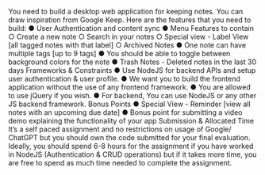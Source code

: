 You need to build a desktop web application for keeping notes. You can draw inspiration from
Google Keep. Here are the features that you need to build:
● User Authentication and content sync
● Menu Features to contain
○ Create a new note
○ Search in your notes
○ Special view - Label View [all tagged notes with that label]
○ Archived Notes
● One note can have multiple tags [up to 9 tags]
● You should be able to toggle between background colors for the note
● Trash Notes - Deleted notes in the last 30 days
Frameworks & Constraints
● Use NodeJS for backend APIs and setup user authentication & user profile.
● We want you to build the frontend application without the use of any frontend
framework.
● You are allowed to use jQuery if you wish.
● For backend, You can use NodeJS or any other JS backend framework.
Bonus Points
● Special View - Reminder [view all notes with an upcoming due date]
● Bonus point for submitting a video demo explaining the functionality of your app
Submission & Allocated Time
It’s a self paced assignment and no restrictions on usage of Google/ ChatGPT but you should
own the code submitted for your final evaluation. Ideally, you should spend 6-8 hours for the
assignment if you have worked in NodeJS (Authentication & CRUD operations) but if it takes
more time, you are free to spend as much time needed to complete the assignment.

